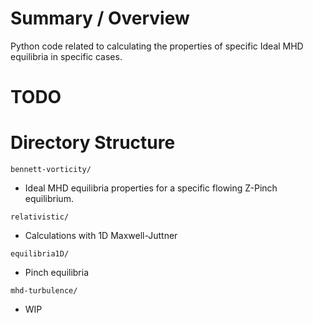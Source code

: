 # Summary / Overview
Python code related to calculating the properties of specific Ideal MHD equilibria in specific cases.  

# TODO


# Directory Structure
`bennett-vorticity/`
- Ideal MHD equilibria properties for a specific flowing Z-Pinch equilibrium.

`relativistic/`
- Calculations with 1D Maxwell-Juttner 

`equilibria1D/`
- Pinch equilibria

`mhd-turbulence/`
- WIP
